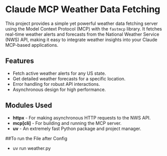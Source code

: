 # Claude MCP Weather Data Fetching

This project provides a simple yet powerful weather data fetching server using the Model Context Protocol (MCP) with the `fastmcp` library. It fetches real-time weather alerts and forecasts from the National Weather Service (NWS) API, making it easy to integrate weather insights into your Claude MCP-based applications.

## Features
- Fetch active weather alerts for any US state.
- Get detailed weather forecasts for a specific location.
- Error handling for robust API interactions.
- Asynchronous design for high performance.

## Modules Used
- **httpx** - For making asynchronous HTTP requests to the NWS API.
- **mcp[cli]** - For building and running the MCP server.
- **uv** - An extremely fast Python package and project manager.

##To run the File after Config
- uv run weather.py
